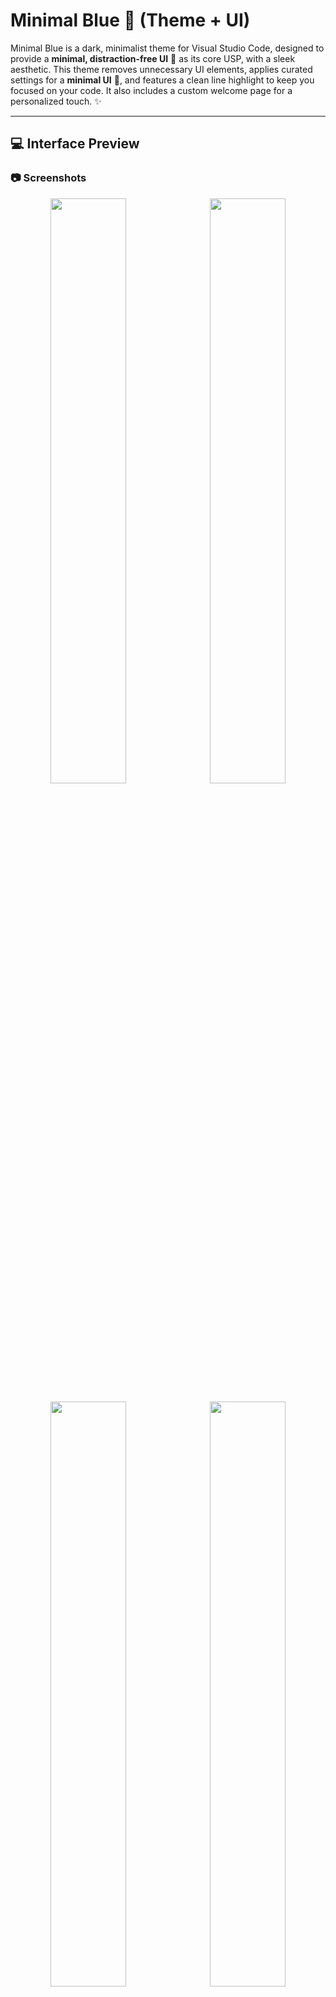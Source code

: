 # Minimal Blue 🌌 (Theme + UI)

Minimal Blue is a dark, minimalist theme for Visual Studio Code, designed to provide a **minimal, distraction-free UI** 🔧 as its core USP, with a sleek aesthetic. This theme removes unnecessary UI elements, applies curated settings for a **minimal UI** 🔧, and features a clean line highlight to keep you focused on your code. It also includes a custom welcome page for a personalized touch. ✨

---

## 💻 Interface Preview

### 📷 Screenshots

<p align="center"> <img src="preview/screenshot-1.png" width="49%" style="margin-right: 5px;"> <img src="preview/screenshot-2.png" width="49%"> </p> <p align="center">
<img src="preview/screenshot-3.png" width="49%" style="margin-right: 5px;"> <img src="preview/screenshot-4.png" width="49%"> </p>

- _A detailed view of the interface, including the code preview within the extension._

### 🎥 Live Preview (GIF)

<img src="https://media2.giphy.com/media/v1.Y2lkPTc5MGI3NjExZ2h5NjlxOTlrMG1hd3FmaTc2NnFiOWRkc2ZseXRjMTVrNTdyOWhoaSZlcD12MV9pbnRlcm5hbF9naWZfYnlfaWQmY3Q9Zw/WC0qwCBB2wReKwzzGA/giphy.gif" alt="Minimal Blue Preview" width="55%" />

- _Experience the extension in action with its clean, minimal interface._

---

## 🚀 Installation

### **Method 1: Install via VS Code Extensions**

1. Open VS Code.
2. Go to the **Extensions** view:
   - Press `Ctrl+Shift+X` (Windows/Linux) or `Cmd+Shift+X` (macOS).
3. Search for `Minimal Blue` in the search bar.
4. Click **Install**.
5. Set the theme:
   - Open the **Command Palette**:
     - Press `Ctrl+Shift+P` (Windows/Linux) or `Cmd+Shift+P` (macOS).
   - Type and select `Preferences: Color Theme`.
   - Choose **Minimal Blue** from the list.

### **Method 2: Manual Installation via VSIX**

#### **Option 1: Using VS Code UI**

1. Open VS Code.
2. Go to the **Extensions** view:
   - Press `Ctrl+Shift+X` (Windows/Linux) or `Cmd+Shift+X` (macOS).
3. Click the **`...` (menu button)** in the top-right corner of the Extensions view.
4. Select **Install from VSIX...**.
5. Locate and select the `minimal-blue-0.0.3.vsix` file downloaded from the [GitHub Releases page](https://github.com/AzamAliCodes/minimal-blue-vscode-theme/releases/latest).
6. Restart VS Code if necessary.

#### **Option 2: Using the Terminal**

1. Download the `.vsix` file from the [GitHub Releases page](https://github.com/AzamAliCodes/minimal-blue-vscode-theme/releases/latest).
2. Open your terminal.
3. Run the following command: _[ Within command update the version of .vsix file downloaded ]_
   ```sh
   code --install-extension minimal-blue-0.0.3.vsix
   ```
4. Restart VS Code if necessary.

---

## 🌟 Features

- 🖥️ **Minimal, Distraction-Free UI** 🔧: The core USP of Minimal Blue—hides unnecessary UI elements like the Activity Bar, Status Bar, and breadcrumbs for a clean, focused coding environment.
- ✨ **Shiny Line Highlight**: Features a highlight on the current line to keep your focus on the active code.
- 🎨 **Dark Minimal Theme**: A beautiful dark theme with a minimalist color palette.
- 📄 **Custom Welcome Page**: Displays a welcome page (using `vshome.svg`) when no editors are open, enhancing the **minimal UI** 🔧 experience.
- ⚙️ **Recommended Settings**: Automatically applies settings for a **minimal UI** 🔧, now organized into categories and applied only if not already customized.
- 📦 **Extension Recommendations**: Suggests Material Icon Theme and Prettier for a complete setup.

---

## 🛠️ Usage

### 📜 Custom Welcome Page

- The welcome page appears automatically when no editors are open and the "Minimal Blue" theme is active, complementing the **minimal UI** 🔧 design.
- To show it manually:
  - Open the Command Palette (`Ctrl+Shift+P` or `Cmd+Shift+P` on macOS).
  - Run `Minimal Blue: Show Welcome Page`.

### ⚙️ Recommended Settings

The extension applies the following settings on first activation (if not already customized) to achieve a **minimal UI** 🔧. **Technical Update**: Settings are now organized into categories and only applied if the user hasn't customized them, ensuring a non-intrusive experience. 🔧

#### 🎨 Theme and Appearance

- Sets the theme to "Minimal Blue".
- Uses Material Icon Theme for icons.

#### 🖼️ Workbench Layout

- Hides the Activity Bar and Status Bar to support a **minimal UI** 🔧.
- Moves the Sidebar to the right.
- Hides editor tabs, showing only the active file for a cleaner look.
- Hides the default VS Code welcome page and Command Center to reduce clutter.
- Hides the custom title bar for a **distraction-free** look.
- Automatically resizes the centered layout to fit content.
- Toggles the menu bar (shows on Alt key press) for a **minimal UI** 🔧.

#### ✍️ Editor Settings

- Disables minimap character rendering and enables autohide to keep the editor clean.
- Sets Prettier as the default formatter with format-on-save enabled.
- Disables accessibility support for performance.
- Enables word wrap so long lines automatically break to fit the editor width.
- Shiny Line Highlight: Enhances the active line highlight for better focus.

#### 📜 Scrollbar Settings

- Auto-hides horizontal and vertical scrollbars (appears only when scrolling).
- Sets scrollbar thickness to 8 pixels for a comfortable and visible experience.
- Prevents clicking the scrollbar from scrolling a full page.

#### 📁 File and Explorer Settings

- Shows full folder structure in the Explorer.
- Disables delete confirmation prompts and badges to reduce distractions.
- Trims trailing whitespace and ensures final newlines in files.
- Sorts files by type (e.g., `.js` before `.json`) for better organization.

#### 🖋️ Typography Settings

- Sets the editor font to `JetBrains Mono` for a **minimalist** look. _(If not installed, download and install from [JetBrains Mono](https://www.jetbrains.com/lp/mono/).)_
- Disables font ligatures for better readability.
- Configures code suggestion font size to 16 and line height to 30 for better readability.
- Sets the terminal font size to 14 and line height to 1.3 for a comfortable experience.

#### 🔍 Other

- Disables breadcrumbs, Git decorations, and sticky scroll in the File Explorer to maintain a **minimal UI** 🔧.
- Enables word wrapping in the diff and chat editors.

---

## ⌨️ Keyboard Shortcuts

For a minimal experience, many UI elements are hidden to reduce distractions. Keyboard shortcuts allow you to access commands and navigate the interface quickly without relying on visible buttons. Click the arrow below to reveal the complete list of essential keyboard shortcuts:

<details>
  <summary><strong>Click here to view Keyboard Shortcuts</strong></summary>

| Function                           | Windows/Linux  | macOS         |
| ---------------------------------- | -------------- | ------------- |
| Toggle Menu Bar (Reveals Menu Bar) | `Alt`          | `Alt`         |
| Quick Open File                    | `Ctrl+P`       | `Cmd+P`       |
| Open Command Palette               | `Ctrl+Shift+P` | `Cmd+Shift+P` |
| Open Explorer                      | `Ctrl+Shift+E` | `Cmd+Shift+E` |
| Open Extensions View               | `Ctrl+Shift+X` | `Cmd+Shift+X` |
| Search in Workspace                | `Ctrl+Shift+F` | `Cmd+Shift+F` |
| Find in File                       | `Ctrl+F`       | `Cmd+F`       |
| Toggle Sidebar                     | `Ctrl+B`       | `Cmd+B`       |
| Close Active Editor                | `Ctrl+W`       | `Cmd+W`       |
| Close All Editors                  | `Ctrl+K W`     | `Cmd+K W`     |
| Split Editor                       | `Ctrl+\`       | `Cmd+\`       |
| Toggle Terminal                    | `` Ctrl+` ``   | `` Cmd+` ``   |
| Focus Editor Group 1               | `Ctrl+1`       | `Cmd+1`       |
| Focus Editor Group 2               | `Ctrl+2`       | `Cmd+2`       |
| Start Debugging                    | `F5`           | `F5`          |
| Stop Debugging                     | `Shift+F5`     | `Shift+F5`    |

</details>

---

## 📦 Recommended Extensions

- 🖼️ **Material Icon Theme** (`PKief.material-icon-theme`): Enhances file and folder icons.
- ✍️ **Prettier** (`esbenp.prettier-vscode`): Formats code automatically.

---

## 🌐 GitHub Repository

- 📌 GitHub Repository: [AzamAliCodes/minimal-blue-vscode-theme](https://github.com/AzamAliCodes/minimal-blue-vscode-theme)
- 📌 Check out other project on GitHub: [AzamAliCodes](https://github.com/AzamAliCodes)

## ⓘ Extention Link (VS Code Marketplace)

**╰┈➤[Minimal Blue Theme (Releasing Soon)](https://marketplace.visualstudio.com/items?itemName=YourPublisherName.minimal-blue)**

## 🔗 Download (.vsix)

- 📦 [Download the latest release (.vsix)](https://github.com/AzamAliCodes/minimal-blue-vscode-theme/releases/latest)

---

## 📜 License

This extension is licensed under the [MIT License](LICENSE.md). 📄

---
